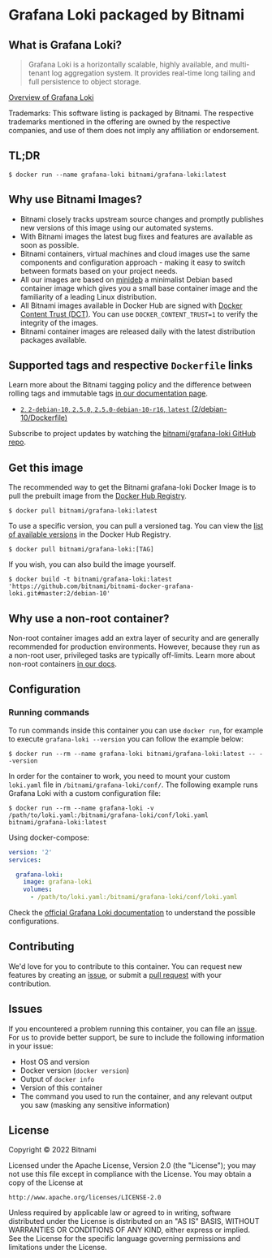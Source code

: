 # Grafana Loki packaged by Bitnami

## What is Grafana Loki?

> Grafana Loki is a horizontally scalable, highly available, and multi-tenant log aggregation system. It provides real-time long tailing and full persistence to object storage. 

[Overview of Grafana Loki](https://grafana.com/oss/loki/)

Trademarks: This software listing is packaged by Bitnami. The respective trademarks mentioned in the offering are owned by the respective companies, and use of them does not imply any affiliation or endorsement.

## TL;DR

```console
$ docker run --name grafana-loki bitnami/grafana-loki:latest
```

## Why use Bitnami Images?

* Bitnami closely tracks upstream source changes and promptly publishes new versions of this image using our automated systems.
* With Bitnami images the latest bug fixes and features are available as soon as possible.
* Bitnami containers, virtual machines and cloud images use the same components and configuration approach - making it easy to switch between formats based on your project needs.
* All our images are based on [minideb](https://github.com/bitnami/minideb) a minimalist Debian based container image which gives you a small base container image and the familiarity of a leading Linux distribution.
* All Bitnami images available in Docker Hub are signed with [Docker Content Trust (DCT)](https://docs.docker.com/engine/security/trust/content_trust/). You can use `DOCKER_CONTENT_TRUST=1` to verify the integrity of the images.
* Bitnami container images are released daily with the latest distribution packages available.

## Supported tags and respective `Dockerfile` links

Learn more about the Bitnami tagging policy and the difference between rolling tags and immutable tags [in our documentation page](https://docs.bitnami.com/tutorials/understand-rolling-tags-containers/).


* [`2`, `2-debian-10`, `2.5.0`, `2.5.0-debian-10-r16`, `latest` (2/debian-10/Dockerfile)](https://github.com/bitnami/bitnami-docker-grafana-loki/blob/2.5.0-debian-10-r16/2/debian-10/Dockerfile)

Subscribe to project updates by watching the [bitnami/grafana-loki GitHub repo](https://github.com/bitnami/bitnami-docker-grafana-loki).

## Get this image

The recommended way to get the Bitnami grafana-loki Docker Image is to pull the prebuilt image from the [Docker Hub Registry](https://hub.docker.com/r/bitnami/grafana-loki).

```console
$ docker pull bitnami/grafana-loki:latest
```

To use a specific version, you can pull a versioned tag. You can view the [list of available versions](https://hub.docker.com/r/bitnami/grafana-loki/tags/) in the Docker Hub Registry.

```console
$ docker pull bitnami/grafana-loki:[TAG]
```

If you wish, you can also build the image yourself.

```console
$ docker build -t bitnami/grafana-loki:latest 'https://github.com/bitnami/bitnami-docker-grafana-loki.git#master:2/debian-10'
```

## Why use a non-root container?

Non-root container images add an extra layer of security and are generally recommended for production environments. However, because they run as a non-root user, privileged tasks are typically off-limits. Learn more about non-root containers [in our docs](https://docs.bitnami.com/tutorials/work-with-non-root-containers/).

## Configuration

### Running commands

To run commands inside this container you can use `docker run`, for example to execute `grafana-loki --version` you can follow the example below:

```console
$ docker run --rm --name grafana-loki bitnami/grafana-loki:latest -- --version
```

In order for the container to work, you need to mount your custom `loki.yaml` file in `/bitnami/grafana-loki/conf/`. The following example runs Grafana Loki with a custom configuration file:

```console
$ docker run --rm --name grafana-loki -v /path/to/loki.yaml:/bitnami/grafana-loki/conf/loki.yaml bitnami/grafana-loki:latest
```

Using docker-compose:

```yaml
version: '2'
services:

  grafana-loki:
    image: grafana-loki
    volumes:
      - /path/to/loki.yaml:/bitnami/grafana-loki/conf/loki.yaml
```

Check the [official Grafana Loki documentation](https://grafana.com/docs/loki/latest/configuration/) to understand the possible configurations.

## Contributing

We'd love for you to contribute to this container. You can request new features by creating an [issue](https://github.com/bitnami/bitnami-docker-grafana-loki/issues), or submit a [pull request](https://github.com/bitnami/bitnami-docker-grafana-loki/pulls) with your contribution.

## Issues

If you encountered a problem running this container, you can file an [issue](https://github.com/bitnami/bitnami-docker-grafana-loki/issues/new). For us to provide better support, be sure to include the following information in your issue:

- Host OS and version
- Docker version (`docker version`)
- Output of `docker info`
- Version of this container
- The command you used to run the container, and any relevant output you saw (masking any sensitive information)

## License

Copyright &copy; 2022 Bitnami

Licensed under the Apache License, Version 2.0 (the "License");
you may not use this file except in compliance with the License.
You may obtain a copy of the License at

    http://www.apache.org/licenses/LICENSE-2.0

Unless required by applicable law or agreed to in writing, software
distributed under the License is distributed on an "AS IS" BASIS,
WITHOUT WARRANTIES OR CONDITIONS OF ANY KIND, either express or implied.
See the License for the specific language governing permissions and
limitations under the License.
